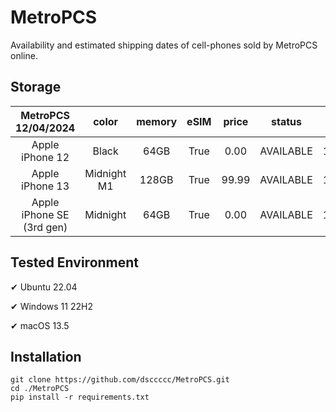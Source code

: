 # MetroPCS
Availability and estimated shipping dates of cell-phones sold by MetroPCS online.
## Storage
|MetroPCS 12/04/2024|color|memory|eSIM|price|status|shipping from|shipping to|
|:--:|:--:|:--:|:--:|:--:|:--:|:--:|:--:|
|Apple iPhone 12|Black|64GB|True|0.00|AVAILABLE|12/04/2024|12/09/2024|
|Apple iPhone 13|Midnight M1|128GB|True|99.99|AVAILABLE|12/04/2024|12/09/2024|
|Apple iPhone SE (3rd gen)|Midnight|64GB|True|0.00|AVAILABLE|12/04/2024|12/09/2024|

## Tested Environment
✔ Ubuntu 22.04

✔ Windows 11 22H2

✔ macOS 13.5
## Installation
```
git clone https://github.com/dsccccc/MetroPCS.git
cd ./MetroPCS
pip install -r requirements.txt
```
